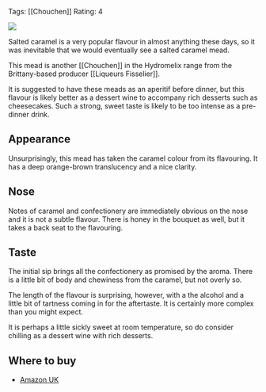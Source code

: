 Tags: [[Chouchen]]
Rating: 4

![](https://ws-eu.amazon-adsystem.com/widgets/q?_encoding=UTF8&ASIN=B017SLEWCA&Format=_SL250_&ID=AsinImage&MarketPlace=GB&ServiceVersion=20070822&WS=1&tag=traditionalmead-21)

Salted caramel is a very popular flavour in almost anything these
days, so it was inevitable that we would eventually see a salted
caramel mead.

This mead is another [[Chouchen]] in the Hydromelix range
from the Brittany-based producer [[Liqueurs Fisselier]].

It is suggested to have these meads as an aperitif before dinner, but
this flavour is likely better as a dessert wine to accompany rich
desserts such as cheesecakes. Such a strong, sweet taste is likely to
be too intense as a pre-dinner drink.

## Appearance

Unsurprisingly, this mead has taken the caramel colour from its
flavouring. It has a deep orange-brown translucency and a nice
clarity.

## Nose

Notes of caramel and confectionery are immediately obvious on the nose
and it is not a subtle flavour. There is honey in the bouquet as well,
but it takes a back seat to the flavouring.

## Taste

The initial sip brings all the confectionery as promised by the
aroma. There is a little bit of body and chewiness from the caramel,
but not overly so.

The length of the flavour is surprising, however, with a the alcohol
and a little bit of tartness coming in for the aftertaste. It is
certainly more complex than you might expect.

It is perhaps a little sickly sweet at room temperature, so do consider
chilling as a dessert wine with rich desserts.

## Where to buy

* [Amazon UK](https://www.amazon.co.uk/Fisselier-Hydromelix-Caramel-50-cl-x/dp/B017SLEWCA/ref=as_li_ss_tl?srs=8853452031&ie=UTF8&qid=1502561963&sr=8-50&linkCode=ll1&tag=traditionalmead-21&linkId=a79dac02eb4493a546e1d67a41a8e0af)
